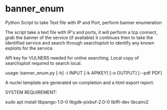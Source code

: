 # banner_enum
Python Script to take Text file with IP and Port, perform banner enumeration

The script take a text file with IP's and ports, it will perform a tcp connect, grab the banner of the service (if available)
it continues then to take the identified service and search through searchsploit to identify any known exploits for the service.

API key for VULNERS needed for online searching.
Local copy of searchsploit required to search local.

usage: banner_enum.py [-h] -i INPUT [-k APIKEY] [-o OUTPUT] [--pdf PDF]


A nuclei template are generated on completion and a html export report. 


SYSTEM REQUIREMENT:

sudo apt install libpango-1.0-0 libgdk-pixbuf-2.0-0 libffi-dev libcairo2
